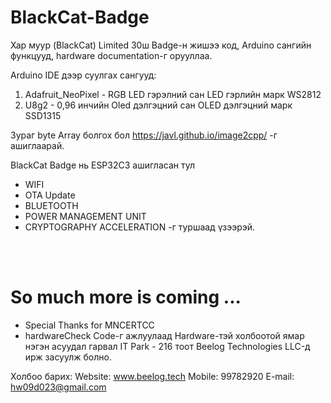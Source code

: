 # BlackCat-Badge
Хар муур (BlackCat) Limited 30ш Badge-н жишээ код, Arduino сангийн функцууд, hardware documentation-г орууллаа.

Arduino IDE дээр суулгах сангууд:
1. Adafruit_NeoPixel - RGB LED гэрэлний сан LED гэрлийн марк WS2812
2. U8g2 - 0,96 инчийн Oled дэлгэцний сан OLED дэлгэцний марк SSD1315

Зураг byte Array болгох бол https://javl.github.io/image2cpp/ -г ашиглаарай.

BlackCat Badge нь ESP32C3 ашигласан тул
- WIFI
- OTA Update
- BLUETOOTH
- POWER MANAGEMENT UNIT
- CRYPTOGRAPHY ACCELERATION -г туршаад үзээрэй.

<br height = "700" src="https://github.com/helicopteresdc/BlackCat-Badge/blob/main/Images/ESP32C3%20Architecture.png"><br>

# So much more is coming ...
* Special Thanks for MNCERTCC
* hardwareCheck Code-г ажлуулаад Hardware-тэй холбоотой ямар нэгэн асуудал гарвал IT Park - 216 тоот Beelog Technologies LLC-д ирж засуулж болно.

Холбоо барих:
Website: www.beelog.tech
Mobile: 99782920
E-mail: hw09d023@gmail.com
